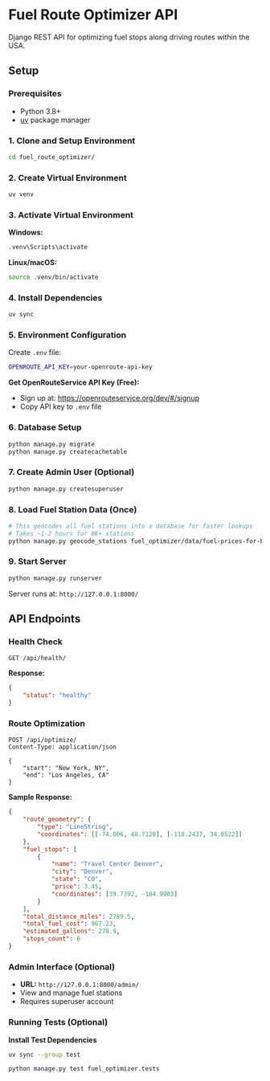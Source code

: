 # Fuel Route Optimizer API

Django REST API for optimizing fuel stops along driving routes within the USA.

## Setup

### Prerequisites
- Python 3.8+
- [uv](https://docs.astral.sh/uv/) package manager

### 1. Clone and Setup Environment
```bash
cd fuel_route_optimizer/
```

### 2. Create Virtual Environment
```bash
uv venv
```

### 3. Activate Virtual Environment

**Windows:**
```bash
.venv\Scripts\activate
```

**Linux/macOS:**
```bash
source .venv/bin/activate
```

### 4. Install Dependencies
```bash
uv sync
```

### 5. Environment Configuration
Create `.env` file:
```bash
OPENROUTE_API_KEY=your-openroute-api-key
```

**Get OpenRouteService API Key (Free):**
- Sign up at: https://openrouteservice.org/dev/#/signup
- Copy API key to `.env` file

### 6. Database Setup
```bash
python manage.py migrate
python manage.py createcachetable
```

### 7. Create Admin User (Optional)
```bash
python manage.py createsuperuser
```

### 8. Load Fuel Station Data (Once)
```bash
# This geocodes all fuel stations into a database for faster lookups
# Takes ~1-2 hours for 8K+ stations
python manage.py geocode_stations fuel_optimizer/data/fuel-prices-for-be-assessment.csv
```

### 9. Start Server
```bash
python manage.py runserver
```

Server runs at: `http://127.0.0.1:8000/`

## API Endpoints

### Health Check
```http
GET /api/health/
```

**Response:**
```json
{
    "status": "healthy"
}
```

### Route Optimization
```http
POST /api/optimize/
Content-Type: application/json

{
    "start": "New York, NY",
    "end": "Los Angeles, CA"
}
```

**Sample Response:**
```json
{
    "route_geometry": {
        "type": "LineString",
        "coordinates": [[-74.006, 40.7128], [-118.2437, 34.0522]]
    },
    "fuel_stops": [
        {
            "name": "Travel Center Denver",
            "city": "Denver",
            "state": "CO",
            "price": 3.45,
            "coordinates": [39.7392, -104.9903]
        }
    ],
    "total_distance_miles": 2789.5,
    "total_fuel_cost": 967.23,
    "estimated_gallons": 278.9,
    "stops_count": 6
}
```

### Admin Interface (Optional)
- **URL:** `http://127.0.0.1:8000/admin/`
- View and manage fuel stations
- Requires superuser account

### Running Tests (Optional)
**Install Test Dependencies**
```bash
uv sync --group test
```
```bash
python manage.py test fuel_optimizer.tests
```